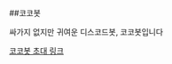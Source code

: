 ##코코봇

싸가지 없지만 귀여운 디스코드봇, 코코봇입니다

[코코봇 초대 링크](https://discord.com/oauth2/authorize?client_id=758507966965350420&permissions=8&scope=bot)